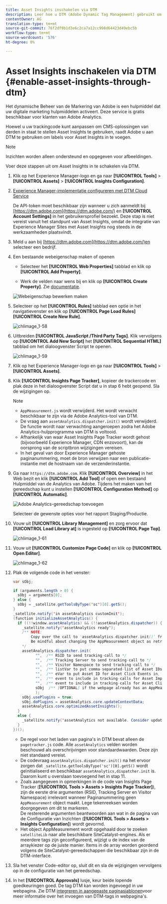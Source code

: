 ```yaml
---
title: Asset Insights inschakelen via DTM
description: Leer hoe u DTM (Adobe Dynamic Tag Management) gebruikt om Asset Insights in te schakelen.
contentOwner: AG
translation-type: tm+mt
source-git-commit: 76f2df9b1d3e6c2ca7a12cc998d64423d49ebc5b
workflow-type: tm+mt
source-wordcount: '576'
ht-degree: 0%

---
```



# Asset Insights inschakelen via DTM {#enable-asset-insights-through-dtm}

Het dynamische Beheer van de Markering van Adobe is een hulpmiddel dat uw digitale marketing hulpmiddelen activeert. Deze service is gratis beschikbaar voor klanten van Adobe Analytics.

Hoewel u uw trackingcode kunt aanpassen om CMS-oplossingen van derden in staat te stellen Asset Insights te gebruiken, raadt Adobe u aan DTM te gebruiken om labels voor Asset Insights in te voegen.

>[!NOTE]
>
>Inzichten worden alleen ondersteund en opgegeven voor afbeeldingen.

Voer deze stappen uit om Asset Insights in te schakelen via DTM.

1. Klik op het Experience Manager-logo en ga naar **[!UICONTROL Tools]** > **[!UICONTROL Assets]** > **[!UICONTROL Insights Configuration]**.
1. [Experience Manager-implementatie configureren met DTM Cloud Service](/help/sites-administering/dtm.md)

   De API-token moet beschikbaar zijn wanneer u zich aanmeldt bij [https://dtm.adobe.com](https://dtm.adobe.com/) en **[!UICONTROL Account Settings]** in het gebruikersprofiel bezoekt. Deze stap is niet vereist vanuit het standpunt van Asset Insights, omdat de integratie van Experience Manager Sites met Asset Insights nog steeds in de werkzaamheden plaatsvindt.

1. Meld u aan bij [https://dtm.adobe.com](https://dtm.adobe.com/)en selecteer een bedrijf.
1. Een bestaande webeigenschap maken of openen

   * Selecteer het **[!UICONTROL Web Properties]** tabblad en klik op **[!UICONTROL Add Property]**.

   * Werk de velden naar wens bij en klik op **[!UICONTROL Create Property]**. Zie [documentatie](https://docs.adobe.com/content/help/en/experience-manager-learn/getting-started-wknd-tutorial-develop/overview.html).

   ![Webeigenschap bewerken maken](assets/Create-edit-web-property.png)

1. Selecteer op het **[!UICONTROL Rules]** tabblad een optie in het navigatievenster en klik op **[!UICONTROL Page Load Rules]** **[!UICONTROL Create New Rule]**.

   ![chlimage_1-58](assets/chlimage_1-194.png)

1. Uitbreiden **[!UICONTROL JavaScript /Third Party Tags]**. Klik vervolgens op **[!UICONTROL Add New Script]** het **[!UICONTROL Sequential HTML]** tabblad om het dialoogvenster Script te openen.

   ![chlimage_1-59](assets/chlimage_1-195.png)

1. Klik op het Experience Manager-logo en ga naar **[!UICONTROL Tools]** > **[!UICONTROL Assets]**.
1. Klik **[!UICONTROL Insights Page Tracker]**, kopieer de trackercode en plak deze in het dialoogvenster Script dat u in stap 6 hebt geopend. Sla de wijzigingen op.

   >[!NOTE]
   >
   >* `AppMeasurement.js` wordt verwijderd. Het wordt verwacht beschikbaar te zijn via de Adobe Analytics-tool van DTM.
   >* De vraag aan `assetAnalytics.dispatcher.init()` wordt verwijderd. De functie wordt naar verwachting aangeroepen zodra het Adobe Analytics-hulpprogramma van DTM is voltooid.
   >* Afhankelijk van waar Asset Insights Page Tracker wordt gehost (bijvoorbeeld Experience Manager, CDN enzovoort), kan de oorsprong van de scriptbron wijzigingen vereisen.
   >* In het geval van door Experience Manager gehoste paginanummering, moet de bron verwijzen naar een publicatie-instantie met de hostnaam van de verzenderinstantie.


1. Ga naar `https://dtm.adobe.com`. Klik **[!UICONTROL Overview]** in het Web bezit en klik **[!UICONTROL Add Tool]** of open een bestaand Hulpmiddel van de Analytics van Adobe. Tijdens het maken van het gereedschap kunt u instellen **[!UICONTROL Configuration Method]** op **[!UICONTROL Automatic]**.

   ![Adobe Analytics-gereedschap toevoegen](assets/Add-Adobe-Analytics-Tool.png)

   Selecteer de gewenste opties voor het rapport Staging/Productie.

1. Vouw uit **[!UICONTROL Library Management]** en zorg ervoor dat **[!UICONTROL Load Library at]** is ingesteld op **[!UICONTROL Page Top]**.

   ![chlimage_1-61](assets/chlimage_1-197.png)

1. Vouw uit **[!UICONTROL Customize Page Code]** en klik op **[!UICONTROL Open Editor]**.

   ![chlimage_1-62](assets/chlimage_1-198.png)

1. Plak de volgende code in het venster:

   ```Java
   var sObj;
   
   if (arguments.length > 0) {
     sObj = arguments[0];
   } else {
     sObj = _satellite.getToolsByType('sc')[0].getS();
   }
   _satellite.notify('in assetAnalytics customInit');
   (function initializeAssetAnalytics() {
     if ((!!window.assetAnalytics) && (!!assetAnalytics.dispatcher)) {
       _satellite.notify('assetAnalytics ready');
       /** NOTE:
           Copy over the call to 'assetAnalytics.dispatcher.init()' from Assets Pagetracker
           Be mindful about changing the AppMeasurement object as retrieved above.
       */
       assetAnalytics.dispatcher.init(
             "",  /** RSID to send tracking-call to */
             "",  /** Tracking Server to send tracking-call to */
             "",  /** Visitor Namespace to send tracking-call to */
             "",  /** listVar to put comma-separated-list of Asset IDs for Asset Impression Events in tracking-call, e.g. 'listVar1' */
             "",  /** eVar to put Asset ID for Asset Click Events in, e.g. 'eVar3' */
             "",  /** event to include in tracking-calls for Asset Impression Events, e.g. 'event8' */
             "",  /** event to include in tracking-calls for Asset Click Events, e.g. 'event7' */
             sObj  /** [OPTIONAL] if the webpage already has an AppMeasurement object, please include the object here. If unspecified, Pagetracker Core shall create its own AppMeasurement object */
             );
       sObj.usePlugins = true;
       sObj.doPlugins = assetAnalytics.core.updateContextData;
       assetAnalytics.core.optimizedAssetInsights();
     }
     else {
       _satellite.notify('assetAnalytics not available. Consider updating the Custom Page Code', 4);
     }
   })();
   ```

   * De regel voor het laden van pagina&#39;s in DTM bevat alleen de `pagetracker.js` code. Alle `assetAnalytics` velden worden beschouwd als overschrijvingen voor standaardwaarden. Deze zijn niet standaard vereist.
   * De codevraag `assetAnalytics.dispatcher.init()` na het ervoor zorgen dat `_satellite.getToolsByType('sc')[0].getS()` wordt geïnitialiseerd en beschikbaar `assetAnalytics,dispatcher.init` is. Daarom kunt u overslaan toevoegend het in stap 11.
   * Zoals aangegeven in opmerkingen in de code van Insights Page Tracker (**[!UICONTROL Tools > Assets > Insights Page Tracker]**), zijn de eerste drie argumenten (RSID, Tracking Server en Visitor Namespace) irrelevant wanneer Paginanummering geen `AppMeasurement` object maakt. Lege tekenreeksen worden doorgegeven om dit te markeren.\
      De resterende argumenten beantwoorden aan wat in de pagina van de Configuratie van Inzichten (**[!UICONTROL Tools > Assets > Insights Configuration]**) wordt gevormd.
   * Het object AppMeasurement wordt opgehaald door te zoeken `satelliteLib` naar alle beschikbare SiteCatalyst-engines. Als er meerdere tags zijn geconfigureerd, wijzigt u de index van de arraykiezer op de juiste manier. Items in de array worden geordend volgens de SiteCatalyst-gereedschappen die beschikbaar zijn in de DTM-interface.

1. Sla het venster Code-editor op, sluit dit en sla de wijzigingen vervolgens op in de configuratie van het gereedschap.
1. In het **[!UICONTROL Approvals]** lusje, keur beide lopende goedkeuringen goed. De tag DTM kan worden ingevoegd in uw webpagina. Zie DTM [integreren in aangepaste paginasjablonen](https://blogs.adobe.com/experiencedelivers/experience-management/integrating-dtm-custom-aem6-page-template/)voor meer informatie over het invoegen van DTM-tags in webpagina&#39;s.
